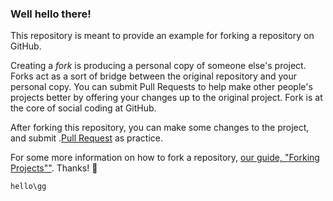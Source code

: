 ### Well hello there!

This repository is meant to provide an example for forking a repository on GitHub.

Creating a *fork* is producing a personal copy of someone else's project. Forks act as a sort of bridge between the original repository and your personal copy. You can submit Pull Requests to help make other people's projects better by offering your changes up to the original project. Fork is at the core of social coding at GitHub.

After forking this repository, you can make some changes to the project, and submit .[Pull Request](https://github.com/octocat/Spoon-Knife/pulls) as practice.

For some more information on how to fork a repository, [our guide, "Forking Projects""](http://guides.github.com/overviews/forking/). Thanks! :sparkling_heart:


`hello\gg`
